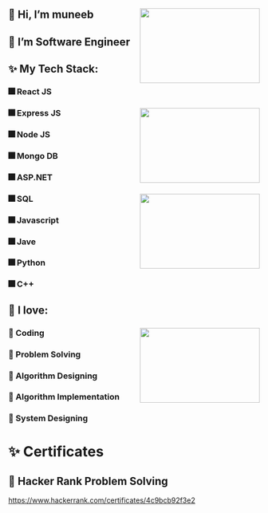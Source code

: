 ## 👋 Hi, I’m muneeb <img align="right" width="240" height="150" src="https://i.postimg.cc/4xxPmQ6c/html.png">
## 👑 I’m Software Engineer

## ✨ My Tech Stack:
  ### 🎆 React JS
  ### 🎆 Express JS  <img align="right" width="240" height="150" src="https://i.postimg.cc/XYPfXS7M/node.png">
  ### 🎆 Node JS
  ### 🎆 Mongo DB
  ### 🎆 ASP.NET
  ### 🎆 SQL <img align="right" width="240" height="150" src="https://i.postimg.cc/gjcXNNkq/javascript.png">
  ### 🎆 Javascript
  ### 🎆 Jave
  ### 🎆 Python
  ### 🎆 C++

## 💞️ I love:
  ### 💞️ Coding <img align="right" width="240" height="150" src="https://i.postimg.cc/Jz38zmQ0/coding.jpg">
  ### 💞️ Problem Solving
  ### 💞️ Algorithm Designing
  ### 💞️ Algorithm Implementation
  ### 💞️ System Designing

# ✨ Certificates
  ## 👑 Hacker Rank Problem Solving
  https://www.hackerrank.com/certificates/4c9bcb92f3e2
<!---
muneebkhan4/muneebkhan4 is a ✨ special ✨ repository because its `README.md` (this file) appears on your GitHub profile.
You can click the Preview link to take a look at your changes.
--->
